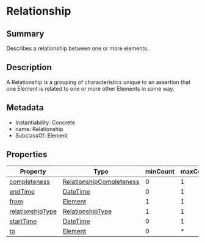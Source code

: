 <!-- Automatically generated by spec-parser v2.0.0 on 2024-01-08T22:20:56.273795+00:00 -->
<!-- SPDX-License-Identifier: Community-Spec-1.0 -->

# Relationship

## Summary

Describes a relationship between one or more elements.


## Description

A Relationship is a grouping of characteristics unique to an assertion
that one Element is related to one or more other Elements in some way.


## Metadata

- Instantiability: Concrete
- name: Relationship
- SubclassOf: Element



## Properties

| Property | Type | minCount | maxCount |
|---|---|---|---|
| [completeness](../Properties/completeness.md) | [RelationshipCompleteness](../Vocabularies/RelationshipCompleteness.md) | 0 | 1 |
| [endTime](../Properties/endTime.md) | [DateTime](../Datatypes/DateTime.md) | 0 | 1 |
| [from](../Properties/from.md) | [Element](../Classes/Element.md) | 1 | 1 |
| [relationshipType](../Properties/relationshipType.md) | [RelationshipType](../Vocabularies/RelationshipType.md) | 1 | 1 |
| [startTime](../Properties/startTime.md) | [DateTime](../Datatypes/DateTime.md) | 0 | 1 |
| [to](../Properties/to.md) | [Element](../Classes/Element.md) | 0 | * |

